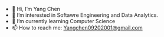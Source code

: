 - 👋 Hi, I’m Yang Chen
- 👀 I’m interested in Softawre Engineering and Data Analytics.
- 🌱 I’m currently learning Computer Science 
- 📫 How to reach me: Yangchen09202001@gmail.com


<!---
YangChen09202001/YangChen09202001 is a ✨ special ✨ repository because its `README.md` (this file) appears on your GitHub profile.
You can click the Preview link to take a look at your changes.
--->
